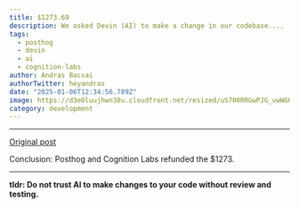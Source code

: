 ```yaml
---
title: $1273.69
description: We asked Devin (AI) to make a change in our codebase....
tags:
  - posthog
  - devin
  - ai
  - cognition-labs
author: Andras Bacsai
authorTwitter: heyandras
date: "2025-01-06T12:34:56.789Z"
image: https://d3e0luujhwn38u.cloudfront.net/resized/uS708RRGwPJG_uwWGQDrI06GzBAsAiJhoI61Zu5X95w/s:1200/plain/s3://typefully-user-uploads/img/original/10070/833b83a2-4cc3-40d4-abc0-3bb252493124.png__edited
category: development
---
```


---

[Original post](https://x.com/abhagsain/status/1876362355870994538)

Conclusion: Posthog and Cognition Labs refunded the $1273.

---

__tldr: Do not trust AI to make changes to your code without review and testing.__

